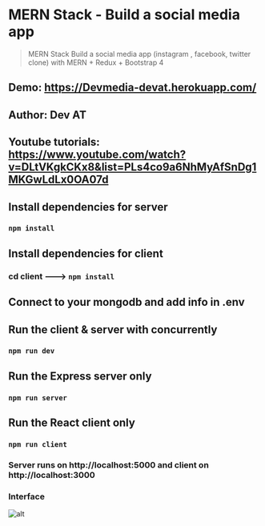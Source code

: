 # MERN Stack - Build a social media app 
> MERN Stack Build  a social media app (instagram , facebook, twitter clone) with MERN  + Redux  + Bootstrap 4

## Demo: https://Devmedia-devat.herokuapp.com/

## Author: Dev AT

## Youtube tutorials: https://www.youtube.com/watch?v=DLtVKgkCKx8&list=PLs4co9a6NhMyAfSnDg1MKGwLdLx0OA07d

## Install dependencies for server 
### `npm install`

## Install dependencies for client
### cd client ---> `npm install`

## Connect to your mongodb and add info in .env

## Run the client & server with concurrently
### `npm run dev`

## Run the Express server only
### `npm run server`

## Run the React client only
### `npm run client`

### Server runs on http://localhost:5000 and client on http://localhost:3000

### Interface 

![alt](https://res.cloudinary.com/devat-channel/image/upload/v1621001242/Devmedia/Untitled_q3jvqa.png)


